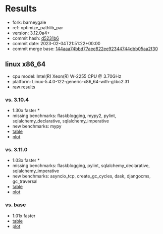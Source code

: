 # Results

- fork: barneygale
- ref: optimize_pathlib_par
- version: 3.12.0a4+
- commit hash: [d5231b6](https://github.com/barneygale/cpython/commit/d5231b6)
- commit date: 2023-02-04T21:51:22+00:00
- commit merge base: [144aaa74bbd77aee822ee92344744dbb05aa2f30](https://github.com/barneygale/cpython/commit/144aaa74bbd77aee822ee92344744dbb05aa2f30)

## linux x86_64

- cpu model: Intel(R) Xeon(R) W-2255 CPU @ 3.70GHz
- platform: Linux-5.4.0-122-generic-x86_64-with-glibc2.31
- [raw results](bm-20230204-linux-x86_64-barneygale-optimize_pathlib_par-3.12.0a4%2B-d5231b6.json)

### vs. 3.10.4

- 1.30x faster \*
- missing benchmarks: flaskblogging, mypy2, pylint, sqlalchemy_declarative, sqlalchemy_imperative
- new benchmarks: mypy
- [table](bm-20230204-linux-x86_64-barneygale-optimize_pathlib_par-3.12.0a4%2B-d5231b6-vs-3.10.4.md)
- [plot](bm-20230204-linux-x86_64-barneygale-optimize_pathlib_par-3.12.0a4%2B-d5231b6-vs-3.10.4.png)

### vs. 3.11.0

- 1.03x faster \*
- missing benchmarks: flaskblogging, pylint, sqlalchemy_declarative, sqlalchemy_imperative
- new benchmarks: asyncio_tcp, create_gc_cycles, dask, djangocms, gc_traversal
- [table](bm-20230204-linux-x86_64-barneygale-optimize_pathlib_par-3.12.0a4%2B-d5231b6-vs-3.11.0.md)
- [plot](bm-20230204-linux-x86_64-barneygale-optimize_pathlib_par-3.12.0a4%2B-d5231b6-vs-3.11.0.png)

### vs. base

- 1.01x faster
- [table](bm-20230204-linux-x86_64-barneygale-optimize_pathlib_par-3.12.0a4%2B-d5231b6-vs-base.md)
- [plot](bm-20230204-linux-x86_64-barneygale-optimize_pathlib_par-3.12.0a4%2B-d5231b6-vs-base.png)

